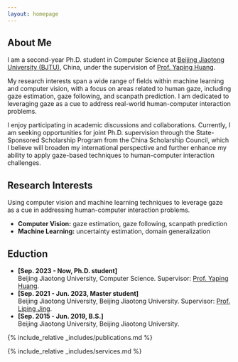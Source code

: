 ```yaml
---
layout: homepage
---
```


## About Me

I am a second-year Ph.D. student in Computer Science at <a href="https://en.bjtu.edu.cn/research_n/res_1/index.htm">Beijing Jiaotong University (BJTU)</a>, China, under the supervision of <a href="https://faculty.bjtu.edu.cn/6124/">Prof. Yaping Huang</a>.

My research interests span a wide range of fields within machine learning and computer vision, with a focus on areas related to human gaze, including gaze estimation, gaze following, and scanpath prediction. I am dedicated to leveraging gaze as a cue to address real-world human-computer interaction problems.

I enjoy participating in academic discussions and collaborations. Currently, I am seeking opportunities for joint Ph.D. supervision through the State-Sponsored Scholarship Program from the China Scholarship Council, which I believe will broaden my international perspective and further enhance my ability to apply gaze-based techniques to human-computer interaction challenges.

## Research Interests
Using computer vision and machine learning techniques to leverage gaze as a cue in addressing human-computer interaction problems.
- **Computer Vision:** gaze estimation, gaze following, scanpath prediction
- **Machine Learning:** uncertainty estimation, domain generalization

## Eduction

- **[Sep. 2023 - Now, Ph.D. student]** <br> Beijing Jiaotong University, Computer Science. Supervisor: <a href="https://faculty.bjtu.edu.cn/6124/">Prof. Yaping Huang</a>.
- **[Sep. 2021 - Jun. 2023, Master student]** <br> Beijing Jiaotong University, Beijing Jiaotong University. Supervisor: <a href="http://faculty.bjtu.edu.cn/8249/">Prof. Liping Jing</a>.
- **[Sep. 2015 - Jun. 2019, B.S.]** <br> Beijing Jiaotong University, Beijing Jiaotong University.

{% include_relative _includes/publications.md %}

{% include_relative _includes/services.md %}

